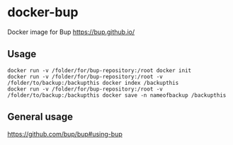 # docker-bup
Docker image for Bup https://bup.github.io/


## Usage
```
docker run -v /folder/for/bup-repository:/root docker init
docker run -v /folder/for/bup-repository:/root -v /folder/to/backup:/backupthis docker index /backupthis
docker run -v /folder/for/bup-repository:/root -v /folder/to/backup:/backupthis docker save -n nameofbackup /backupthis
```
## General usage
https://github.com/bup/bup#using-bup
